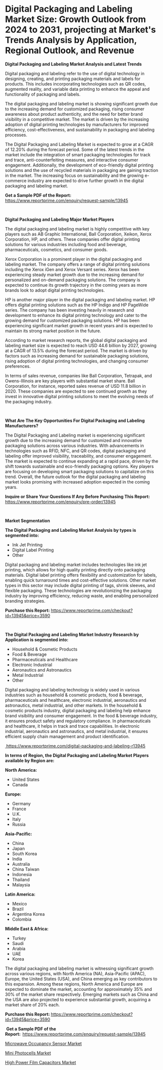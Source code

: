 <p><h1>Digital Packaging and Labeling Market Size: Growth Outlook from 2024 to 2031, projecting at Market's Trends Analysis by Application, Regional Outlook, and Revenue</h1></p><p><strong>Digital Packaging and Labeling Market Analysis and Latest Trends</strong></p>
<p><p>Digital packaging and labeling refer to the use of digital technology in designing, creating, and printing packaging materials and labels for products. This includes incorporating technologies such as QR codes, augmented reality, and variable data printing to enhance the appeal and functionality of packaging and labels.</p><p>The digital packaging and labeling market is showing significant growth due to the increasing demand for customized packaging, rising consumer awareness about product authenticity, and the need for better brand visibility in a competitive market. The market is driven by the increasing adoption of digital printing technologies by manufacturers for improved efficiency, cost-effectiveness, and sustainability in packaging and labeling processes.</p><p>The Digital Packaging and Labeling Market is expected to grow at a CAGR of 12.20% during the forecast period. Some of the latest trends in the market include the integration of smart packaging technologies for track and trace, anti-counterfeiting measures, and interactive consumer engagement. Additionally, the development of eco-friendly digital printing solutions and the use of recycled materials in packaging are gaining traction in the market. The increasing focus on sustainability and the growing e-commerce industry are expected to drive further growth in the digital packaging and labeling market.</p></p>
<p><strong>Get a Sample PDF of the Report:&nbsp;</strong> <a href="https://www.reportprime.com/enquiry/request-sample/13945">https://www.reportprime.com/enquiry/request-sample/13945</a></p>
<p>&nbsp;</p>
<p><strong>Digital Packaging and Labeling Major Market Players</strong></p>
<p><p>The digital packaging and labeling market is highly competitive with key players such as AB Graphic International, Ball Corporation, Xeikon, Xerox Corporation, HP, and others. These companies offer digital printing solutions for various industries including food and beverage, pharmaceuticals, cosmetics, and consumer goods.</p><p>Xerox Corporation is a prominent player in the digital packaging and labeling market. The company offers a range of digital printing solutions including the Xerox iGen and Xerox Versant series. Xerox has been experiencing steady market growth due to the increasing demand for personalized and on-demand packaging solutions. The company is expected to continue its growth trajectory in the coming years as more brands look to adopt digital printing technologies.</p><p>HP is another major player in the digital packaging and labeling market. HP offers digital printing solutions such as the HP Indigo and HP PageWide series. The company has been investing heavily in research and development to enhance its digital printing technology and cater to the growing demand for customized packaging solutions. HP has been experiencing significant market growth in recent years and is expected to maintain its strong market position in the future.</p><p>According to market research reports, the global digital packaging and labeling market size is expected to reach USD 44.6 billion by 2027, growing at a CAGR of 13.5% during the forecast period. The market is driven by factors such as increasing demand for sustainable packaging solutions, rising adoption of digital printing technologies, and changing consumer preferences.</p><p>In terms of sales revenue, companies like Ball Corporation, Tetrapak, and Owens-Illinois are key players with substantial market share. Ball Corporation, for instance, reported sales revenue of USD 11.8 billion in 2020. These companies are expected to see continued growth as they invest in innovative digital printing solutions to meet the evolving needs of the packaging industry.</p></p>
<p>&nbsp;</p>
<p><strong>What Are The Key Opportunities For Digital Packaging and Labeling Manufacturers?</strong></p>
<p><p>The Digital Packaging and Labeling market is experiencing significant growth due to the increasing demand for customized and innovative packaging solutions across various industries. With advancements in technologies such as RFID, NFC, and QR codes, digital packaging and labeling offer improved visibility, traceability, and consumer engagement. The market is expected to continue expanding at a rapid pace, driven by the shift towards sustainable and eco-friendly packaging options. Key players are focusing on developing smart packaging solutions to capitalize on this trend. Overall, the future outlook for the digital packaging and labeling market looks promising with increased adoption expected in the coming years.</p></p>
<p><strong>Inquire or Share Your Questions If Any Before Purchasing This Report:</strong> <a href="https://www.reportprime.com/enquiry/pre-order/13945">https://www.reportprime.com/enquiry/pre-order/13945</a></p>
<p>&nbsp;</p>
<p><strong>Market Segmentation</strong></p>
<p><strong>The Digital Packaging and Labeling Market Analysis by types is segmented into:</strong></p>
<p><ul><li>Ink Jet Printing</li><li>Digital Label Printing</li><li>Other</li></ul></p>
<p><p>Digital packaging and labeling market includes technologies like ink jet printing, which allows for high quality printing directly onto packaging materials. Digital label printing offers flexibility and customization for labels, enabling quick turnaround times and cost-effective solutions. Other market types in this sector may include digital printing of tags, shrink sleeves, and flexible packaging. These technologies are revolutionizing the packaging industry by improving efficiency, reducing waste, and enabling personalized branding strategies.</p></p>
<p><strong>Purchase this Report:&nbsp;</strong><a href="https://www.reportprime.com/checkout?id=13945&price=3590">https://www.reportprime.com/checkout?id=13945&price=3590</a></p>
<p>&nbsp;</p>
<p><strong>The Digital Packaging and Labeling Market Industry Research by Application is segmented into:</strong></p>
<p><ul><li>Household & Cosmetic Products</li><li>Food & Beverage</li><li>Pharmaceuticals and Healthcare</li><li>Electronic Industrial</li><li>Aeronautics and Astronautics</li><li>Metal Industrial</li><li>Other</li></ul></p>
<p><p>Digital packaging and labeling technology is widely used in various industries such as household & cosmetic products, food & beverage, pharmaceuticals and healthcare, electronic industrial, aeronautics and astronautics, metal industrial, and other markets. In the household & cosmetic products industry, digital packaging and labeling help enhance brand visibility and consumer engagement. In the food & beverage industry, it ensures product safety and regulatory compliance. In pharmaceuticals and healthcare, it helps in track and trace capabilities. In electronic industrial, aeronautics and astronautics, and metal industrial, it ensures efficient supply chain management and product identification.</p></p>
<p><a href="https://www.reportprime.com/digital-packaging-and-labeling-r13945">&nbsp;https://www.reportprime.com/digital-packaging-and-labeling-r13945</a></p>
<p><strong>In terms of Region, the Digital Packaging and Labeling Market Players available by Region are:</strong></p>
<p>
    <p> <strong> North America: </strong>
        <ul>
            <li>United States</li>
            <li>Canada</li>
        </ul>
        </p> 
    <p> <strong> Europe: </strong>
        <ul>
            <li>Germany</li>
            <li>France</li>
            <li>U.K.</li>
            <li>Italy</li>
            <li>Russia</li>
        </ul>
        </p> 
    <p> <strong> Asia-Pacific: </strong>
        <ul>
            <li>China</li>
            <li>Japan</li>
            <li>South Korea</li>
            <li>India</li>
            <li>Australia</li>
            <li>China Taiwan</li>
            <li>Indonesia</li>
            <li>Thailand</li>
            <li>Malaysia</li>
        </ul>
        </p> 
    <p> <strong> Latin America: </strong>
        <ul>
            <li>Mexico</li>
            <li>Brazil</li>
            <li>Argentina Korea</li>
            <li>Colombia</li>
        </ul>
        </p> 
    <p> <strong> Middle East & Africa: </strong>
        <ul>
            <li>Turkey</li>
            <li>Saudi</li>
            <li>Arabia</li>
            <li>UAE</li>
            <li>Korea</li>
        </ul>
    </p>
    </p>
<p><p>The digital packaging and labeling market is witnessing significant growth across various regions, with North America (NA), Asia-Pacific (APAC), Europe, the United States (USA), and China emerging as key contributors to this expansion. Among these regions, North America and Europe are expected to dominate the market, accounting for approximately 35% and 30% of the market share respectively. Emerging markets such as China and the USA are also projected to experience substantial growth, acquiring a market share of 20% each.</p></p>
<p><strong>Purchase this Report: </strong><a href="https://www.reportprime.com/checkout?id=13945&price=3590">https://www.reportprime.com/checkout?id=13945&price=3590</a></p>
<p>&nbsp;<strong>Get a Sample PDF of the Report:&nbsp;&nbsp;</strong><a href="https://www.reportprime.com/enquiry/request-sample/13945">https://www.reportprime.com/enquiry/request-sample/13945</a></p>
<p><strong></strong></p>
<p><p><a href="https://carnation-joke-41f.notion.site/Microwave-Occupancy-Sensor-Market-Research-Report-Its-History-and-Forecast-2024-to-2031-b8f5bbebc5d8479e986bcf3e42a9c817">Microwave Occupancy Sensor Market</a></p><p><a href="https://adventurous-uranium-ef9.notion.site/Mini-Photocells-Market-The-Key-To-Successful-Business-Strategy-Forecast-Till-2031-1a0779e7a80a4fc899661d43c09d92af">Mini Photocells Market</a></p><p><a href="https://extreme-scabiosa-c81.notion.site/High-Power-Film-Capacitors-Market-The-Key-To-Successful-Business-Strategy-Forecast-Till-2031-4e6b19cfef0c4214bbab96664186b49a">High Power Film Capacitors Market</a></p></p>
